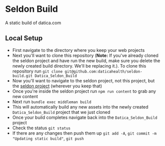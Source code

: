 # Seldon Build
A static build of datica.com

## Local Setup
- First navigate to the directory where you keep your web projects
- Next you'll want to clone this repository (**Note:** If you've already cloned the seldon project and have run the new build, make sure you delete the newly created build directory. We'll be replacing it.). To clone this repository run `git clone git@github.com:daticahealth/seldon-build.git Datica_Seldon_Build`
- Now you'll want to navigate to the seldon project, not this project, but the [seldon project](https://github.com/catalyzeio/seldon) (wherever you keep that)
- Once you're inside the seldon project run `npm run content` to grab any new content
- Next run `bundle exec middleman build`
- This will automatically build any new assets into the newly created `Datica_Seldon_Build` project that we just cloned
- Once your build completes navigate back into the `Datica_Seldon_Build` project
- Check the status `git status`
- If there are any changes then push them up `git add -A`, `git commit -m "Updating static build"`, `git push`
